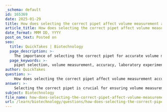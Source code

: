 ```yaml
---
_schema: default
id: 165369
date: 2025-01-29
title: How does selecting the correct pipet affect volume measurement accuracy?
article_title: How does selecting the correct pipet affect volume measurement accuracy?
date_format: MMM DD, YYYY
post_on_text: Posted on
seo:
  title: QuickTakes | Biotechnology
  page_description: >-
    The importance of selecting the correct pipet for accurate volume measurement in laboratory experiments, including factors like volume range compatibility, pipet size and precision, calibration, appropriate tips, and handling techniques.
  page_keywords: >-
    pipet selection, volume measurement, accuracy, laboratory experiments, volume range compatibility, pipet size, precision, pipet calibration, pipet tips, handling techniques
author: QuickTakes
question: >-
    How does selecting the correct pipet affect volume measurement accuracy?
answer: >-
    Selecting the correct pipet is crucial for ensuring volume measurement accuracy in laboratory experiments. Here are the key factors that illustrate how the choice of pipet affects accuracy:\n\n1. **Volume Range Compatibility**: Each pipet is designed to measure a specific volume range. For instance, using a P100 pipet for measuring 100 microliters is more accurate than using a P1000 pipet, which is intended for larger volumes. When a pipet is used outside its designated range, it can lead to inaccuracies and potential damage to the instrument. Therefore, selecting a pipet that closely matches the desired volume is essential for achieving accurate measurements.\n\n2. **Pipet Size and Precision**: The principle of using the smallest pipet that can accommodate the required volume is critical. Smaller pipets generally provide better precision and accuracy for lower volumes. For example, if you need to measure 10 microliters, using a P10 pipet is preferable to using a P100 pipet, as the latter may not deliver the same level of precision due to its larger volume range.\n\n3. **Pipet Calibration**: Regular calibration of pipets is necessary to maintain accuracy. If a pipet is not calibrated correctly, even the right choice of pipet may yield inaccurate results. Ensuring that the selected pipet is calibrated for the specific volume range being used is vital for reliable measurements.\n\n4. **Pipet Tips**: The correct pipet tips must be used with the selected pipet model. Each pipet model has specific tips designed to create a proper seal, which is essential for accurate liquid transfer. Using the wrong size tip can lead to air leaks and inaccuracies in volume measurement.\n\n5. **Technique and Handling**: Proper pipetting techniques, such as holding the pipet vertically and avoiding excessive force when pressing the plunger, also contribute to measurement accuracy. The choice of pipet, combined with correct handling techniques, ensures that the liquid is drawn and dispensed accurately.\n\nIn summary, selecting the correct pipet directly impacts volume measurement accuracy by ensuring compatibility with the desired volume, enhancing precision, maintaining calibration, using appropriate tips, and employing proper handling techniques. Each of these factors plays a significant role in achieving reliable and reproducible results in laboratory experiments.
subject: Biotechnology
file_name: how-does-selecting-the-correct-pipet-affect-volume-measurement-accuracy.md
url: /learn/biotechnology/questions/how-does-selecting-the-correct-pipet-affect-volume-measurement-accuracy
---
```


&nbsp;